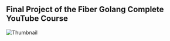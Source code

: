 ## Final Project of the Fiber Golang Complete YouTube Course 

![Thumbnail](https://github.com/user-attachments/assets/c2d9ae66-eb5b-4ac3-8823-74882de04381)

